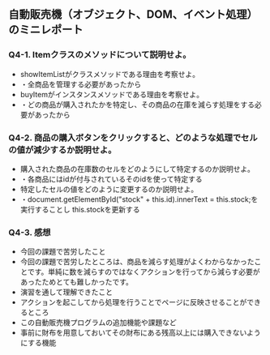 ## 自動販売機（オブジェクト、DOM、イベント処理）のミニレポート
### Q4-1. Itemクラスのメソッドについて説明せよ。
* showItemListがクラスメソッドである理由を考察せよ。
* ・全商品を管理する必要があったから
* buyItemがインスタンスメソッドである理由を考察せよ。
* ・どの商品が購入されたかを特定し、その商品の在庫を減らす処理をする必要があったから
### Q4-2. 商品の購入ボタンをクリックすると、どのような処理でセルの値が減少するか説明せよ。
* 購入された商品の在庫数のセルをどのようにして特定するのか説明せよ。
* ・各商品にはidが付与されているそのidを使って特定する
* 特定したセルの値をどのように変更するのか説明せよ。
* ・document.getElementById("stock" + this.id).innerText = this.stock;を実行することし  this.stockを更新する
### Q4-3. 感想
* 今回の課題で苦労したこと
* 今回の課題で苦労したところは、商品を減らす処理がよくわからなかったことです。単純に数を減らすのではなくアクションを行ってから減らす必要があったためとても難しかったです。
* 演習を通して理解できたこと
* アクションを起こしてから処理を行うことでページに反映させることができるところ
* この自動販売機プログラムの追加機能や課題など
* 事前に財布を用意しておいてその財布にある残高以上には購入できないようにする機能
